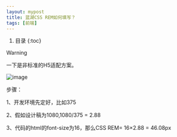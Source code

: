 ```yaml
---
layout: mypost
title: 蓝湖CSS REM如何填写？
tags: [前端]
---
```


1. 目录
{:toc}

> [!WARNING]
> 一下是非标准的H5适配方案。

![image](https://github.com/user-attachments/assets/f0b8f922-231d-4062-a307-d1b381c6ecfd)

步骤：

1、开发环境先定好，比如375

2、假如设计稿为1080,1080/375 = 2.88

3、代码的html的font-size为16，那么CSS REM= 16×2.88 = 46.08px

